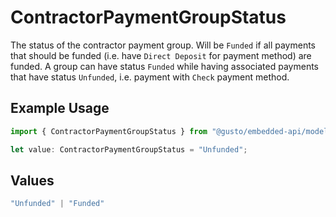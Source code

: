 # ContractorPaymentGroupStatus

The status of the contractor payment group.  Will be `Funded` if all payments that should be funded (i.e. have `Direct Deposit` for payment method) are funded.  A group can have status `Funded` while having associated payments that have status `Unfunded`, i.e. payment with `Check` payment method.

## Example Usage

```typescript
import { ContractorPaymentGroupStatus } from "@gusto/embedded-api/models/components";

let value: ContractorPaymentGroupStatus = "Unfunded";
```

## Values

```typescript
"Unfunded" | "Funded"
```